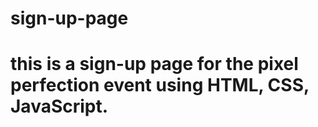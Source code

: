 # sign-up-page
# this is a sign-up page for the pixel perfection event using HTML, CSS, JavaScript.
